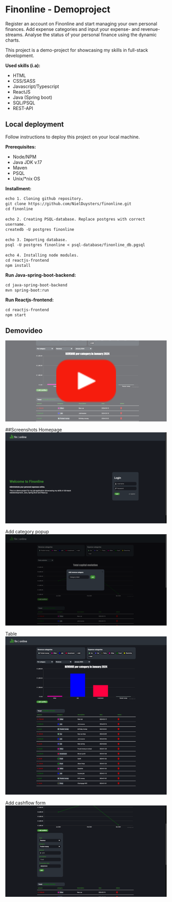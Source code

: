 # Finonline - Demoproject
Register an account on Finonline and start managing your own personal finances. Add expense categories and input your expense- and revenue-streams. Analyse the status of your personal finance using the dynamic charts.

This project is a demo-project for showcasing my skills in full-stack development.

**Used skills (i.a):**
- HTML
- CSS/SASS
- Javascript/Typescript
- ReactJS
- Java (Spring boot)
- SQL/PSQL
- REST-API

## Local deployment
Follow instructions to deploy this project on your local machine.

**Prerequisites:**
- Node/NPM
- Java JDK v.17
- Maven
- PSQL
- Unix/*nix OS

**Installment:**
```
echo 1. Cloning github repository.
git clone https://github.com/NielDuysters/finonline.git
cd finonline

echo 2. Creating PSQL-database. Replace postgres with correct username.
createdb -U postgres finonline

echo 3. Importing database.
psql -U postgres finonline < psql-database/finonline_db.pgsql

echo 4. Installing node modules.
cd reactjs-frontend
npm install
```

**Run Java-spring-boot-backend:**
```
cd java-spring-boot-backend
mvn spring-boot:run
```

**Run Reactjs-frontend:**
```
cd reactjs-frontend
npm start
```

## Demovideo
[<img src="screenshots/play-demo-video-button.png">](https://www.youtube.com/watch?v=r9rK4HLisRY)

##Screenshots
Homepage
![Homepage](screenshots/1-home.png)

Add category popup
![Add category popup](screenshots/2-add-category-popup.png)

Table
![Table](screenshots/3-table.png)

Add cashflow form
![Add cashflow form](screenshots/4-add-cashflow-form.png)
